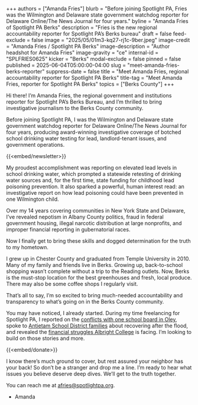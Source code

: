 +++
authors = ["Amanda Fries"]
blurb = "Before joining Spotlight PA, Fries was the Wilmington and Delaware state government watchdog reporter for Delaware Online/The News Journal for four years."
byline = "Amanda Fries of Spotlight PA Berks"
description = "Fries is the new regional accountability reporter for Spotlight PA’s Berks bureau"
draft = false
feed-exclude = false
image = "2025/05/01m3-kq27-rj1c-9ber.jpeg"
image-credit = "Amanda Fries / Spotlight PA Berks"
image-description = "Author headshot for Amanda Fries"
image-gravity = "ce"
internal-id = "SPLFRIES0625"
kicker = "Berks"
modal-exclude = false
pinned = false
published = 2025-06-04T05:00:00-04:00
slug = "meet-amanda-fries-berks-reporter"
suppress-date = false
title = "Meet Amanda Fries, regional accountability reporter for Spotlight PA Berks"
title-tag = "Meet Amanda Fries, reporter for Spotlight PA Berks"
topics = ["Berks County"]
+++

Hi there! I’m Amanda Fries, the regional government and institutions reporter for Spotlight PA’s Berks Bureau, and I’m thrilled to bring investigative journalism to the Berks County community.

Before joining Spotlight PA, I was the Wilmington and Delaware state government watchdog reporter for Delaware Online/The News Journal for four years, producing award-winning investigative coverage of botched school drinking water testing for lead, landlord-tenant issues, and government operations.

{{<embed/newsletter>}}

My proudest accomplishment was reporting on elevated lead levels in school drinking water, which prompted a statewide retesting of drinking water sources and, for the first time, state funding for childhood lead poisoning prevention. It also sparked a powerful, human interest read: an investigative report on how lead poisoning could have been prevented in one Wilmington child.

Over my 14 years covering communities in New York State and Delaware, I’ve revealed nepotism in Albany County politics, fraud in federal government housing, illegal narcotic distribution at large nonprofits, and improper financial reporting in gubernatorial races.

Now I finally get to bring these skills and dogged determination for the truth to my hometown.

I grew up in Chester County and graduated from Temple University in 2010. Many of my family and friends live in Berks. Growing up, back-to-school shopping wasn’t complete without a trip to the Reading outlets. Now, Berks is the must-stop location for the best greenhouses and fresh, local produce. There may also be some coffee shops I regularly visit.

That’s all to say, I’m so excited to bring much-needed accountability and transparency to what’s going on in the Berks County community.

You may have noticed, I already started. During my time freelancing for Spotlight PA, I reported on the <a href="https://www.spotlightpa.org/berks/2024/10/pennsylvania-oley-valley-right-school-board-moms-liberty/">conflicts with one school board in Oley</a>, spoke to <a href="https://www.spotlightpa.org/berks/2024/11/antietam-flood-community-division-berks-county/">Antietam School District families</a> about recovering after the flood, and revealed the <a href="https://www.spotlightpa.org/berks/2025/01/berks-albright-college-deficit-art-sale/">financial struggles Albright College</a> is facing. I’m looking to build on those stories and more.

{{<embed/donate>}}

I know there’s much ground to cover, but rest assured your neighbor has your back! So don’t be a stranger and drop me a line. I’m ready to hear what issues you believe deserve deep dives. We’ll get to the truth together.

You can reach me at <a href="mailto:afries@spotlightpa.org">afries@spotlightpa.org</a>.

- Amanda

